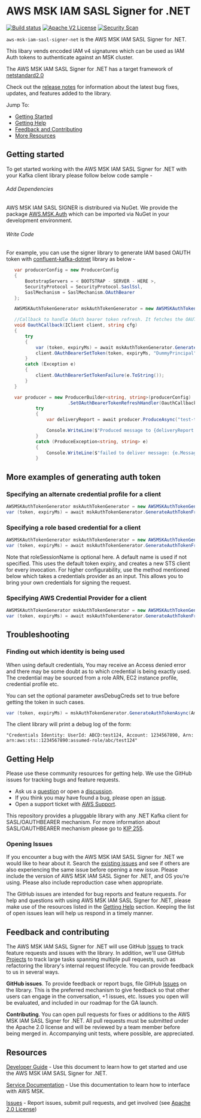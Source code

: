 # AWS MSK IAM SASL Signer for .NET
 
[![Build status](https://github.com/aws/aws-msk-iam-sasl-signer-net/actions/workflows/build.yml/badge.svg)](https://github.com/aws/aws-msk-iam-sasl-signer-net/actions/workflows/build.yml) 
[![Apache V2 License](https://img.shields.io/badge/license-Apache%20V2-blue.svg)](https://github.com/aws/aws-msk-iam-sasl-signer-net/blob/main/LICENSE.txt)
[![Security Scan](https://github.com/aws/aws-msk-iam-sasl-signer-net/actions/workflows/securityscan.yml/badge.svg?branch=main)](https://github.com/aws/aws-msk-iam-sasl-signer-net/actions/workflows/securityscan.yml)

`aws-msk-iam-sasl-signer-net` is the AWS MSK IAM SASL Signer for .NET. 

This libary vends encoded IAM v4 signatures which can be used as IAM Auth tokens to authenticate against an MSK cluster. 
 
The AWS MSK IAM SASL Signer for .NET has a target framework of [netstandard2.0](https://learn.microsoft.com/en-us/dotnet/standard/net-standard?tabs=net-standard-2-0)
 
Check out the [release notes](https://github.com/aws/aws-msk-iam-sasl-signer-net/blob/main/CHANGELOG.md) for information about the latest bug
fixes, updates, and features added to the library.
 
Jump To:
* [Getting Started](#getting-started)
* [Getting Help](#getting-help)
* [Feedback and Contributing](#contributing)
* [More Resources](#resources)
 
 
## <a name="getting-started"></a> Getting started
To get started working with the AWS MSK IAM SASL Signer for .NET with your Kafka client library please follow below code sample -
 
###### Add Dependencies
 
 AWS MSK IAM SASL SIGNER is distribured via NuGet. We provide the package [AWS.MSK.Auth](https://www.nuget.org/packages/AWS.MSK.Auth/) which can be imported via NuGet in your development environment. 
 
###### Write Code
 
For example, you can use the signer library to generate IAM based OAUTH token with [confluent-kafka-dotnet](https://github.com/confluentinc/confluent-kafka-dotnet) library as below -
 
 ```cs
    var producerConfig = new ProducerConfig
    {
        BootstrapServers = < BOOTSTRAP - SERVER - HERE >,
        SecurityProtocol = SecurityProtocol.SaslSsl,
        SaslMechanism = SaslMechanism.OAuthBearer
    };

    AWSMSKAuthTokenGenerator mskAuthTokenGenerator = new AWSMSKAuthTokenGenerator();

    //Callback to handle OAuth bearer token refresh. It fetches the OAUTH Token from the AWSMSKAuthTokenGenerator class. 
    void OauthCallback(IClient client, string cfg)
    {
        try
        {
            var (token, expiryMs) = await mskAuthTokenGenerator.GenerateAuthTokenAsync(Amazon.RegionEndpoint.USEast1);
            client.OAuthBearerSetToken(token, expiryMs, "DummyPrincipal");
        }
        catch (Exception e)
        {
            client.OAuthBearerSetTokenFailure(e.ToString());
        }
    }

    var producer = new ProducerBuilder<string, string>(producerConfig)
                        .SetOAuthBearerTokenRefreshHandler(OauthCallback).Build();
            try
            {
                var deliveryReport = await producer.ProduceAsync("test-topic", new Message<string, string> { Value = "Hello from .NET" });

                Console.WriteLine($"Produced message to {deliveryReport.TopicPartitionOffset}");
            }
            catch (ProduceException<string, string> e)
            {
                Console.WriteLine($"failed to deliver message: {e.Message} [{e.Error.Code}]");
            }
 ```
 
## More examples of generating auth token
 
### Specifying an alternate credential profile for a client
 
```cs
AWSMSKAuthTokenGenerator mskAuthTokenGenerator = new AWSMSKAuthTokenGenerator();
var (token, expiryMs) = await mskAuthTokenGenerator.GenerateAuthTokenFromProfileAsync(Amazon.RegionEndpoint.USEast1, "profileName");
```
 
### Specifying a role based credential for a client
 
```cs
AWSMSKAuthTokenGenerator mskAuthTokenGenerator = new AWSMSKAuthTokenGenerator();
var (token, expiryMs) = await mskAuthTokenGenerator.GenerateAuthTokenFromRoleAsync(Amazon.RegionEndpoint.USEast1, "roleName", "roleSessioName");
```

Note that roleSessionName is optional here. A default name is used if not specified. This uses the default token expiry, and creates a new STS client for every invocation. 
For higher configurability, use the method mentioned below which takes a credentials provider as an input. This allows you to bring your own credentials for signing the request. 
 
### <a name="credential-provider-method"></a> Specifying AWS Credential Provider for a client
 
```cs
AWSMSKAuthTokenGenerator mskAuthTokenGenerator = new AWSMSKAuthTokenGenerator();
var (token, expiryMs) = await mskAuthTokenGenerator.GenerateAuthTokenFromCredentialsProviderAsyc(Amazon.RegionEndpoint.USEast1, () => new BasicAWSCredentials("secretKey", "accessKey"));
```
 
## <a name="troubleshooting"></a> Troubleshooting

### <a name="debug-creds"></a> Finding out which identity is being used

When using default credentials, You may receive an Access denied error and there may be some doubt as to which credential is being exactly used. The credential may be sourced from a role ARN, EC2 instance profile, credential profile etc.

You can set the optional parameter awsDebugCreds set to true before getting the token in such cases. 

```cs
var (token, expiryMs) = mskAuthTokenGenerator.GenerateAuthTokenAsync(Amazon.RegionEndpoint.USEast1, awsDebugCreds:true);

```

The client library will print a debug log of the form:

```
"Credentials Identity: UserId: ABCD:test124, Account: 1234567890, Arn: arn:aws:sts::1234567890:assumed-role/abc/test124"
```
 
## <a name="getting-help"></a> Getting Help
 
Please use these community resources for getting help. We use the GitHub issues
for tracking bugs and feature requests.
 
* Ask us a [question](https://github.com/aws/aws-msk-iam-sasl-signer-net/discussions/new?category=q-a) or open a [discussion](https://github.com/aws/aws-msk-iam-sasl-signer-net/discussions/new?category=general).
* If you think you may have found a bug, please open an [issue](https://github.com/aws/aws-msk-iam-sasl-signer-net/issues/new/choose).
* Open a support ticket with [AWS Support](http://docs.aws.amazon.com/awssupport/latest/user/getting-started.html).
 
This repository provides a pluggable library with any .NET Kafka client for SASL/OAUTHBEARER mechanism. For more information about SASL/OAUTHBEARER mechanism please go to [KIP 255](https://cwiki.apache.org/confluence/pages/viewpage.action?pageId=75968876).
 
### Opening Issues
 
If you encounter a bug with the AWS MSK IAM SASL Signer for .NET we would like to hear about it.
Search the [existing issues][Issues] and see
if others are also experiencing the same issue before opening a new issue. Please
include the version of AWS MSK IAM SASL Signer for .NET, and OS you’re using. Please
also include reproduction case when appropriate.
 
The GitHub issues are intended for bug reports and feature requests. For help
and questions with using AWS MSK IAM SASL Signer for .NET, please make use of the resources listed
in the [Getting Help](#getting-help) section.
Keeping the list of open issues lean will help us respond in a timely manner.
 
## <a name="contributing"></a> Feedback and contributing
 
The AWS MSK IAM SASL Signer for .NET will use GitHub [Issues] to track feature requests and issues with the library. In addition, we'll use GitHub [Projects] to track large tasks spanning multiple pull requests, such as refactoring the library's internal request lifecycle. You can provide feedback to us in several ways.
 
**GitHub issues**. To provide feedback or report bugs, file GitHub [Issues] on the library. This is the preferred mechanism to give feedback so that other users can engage in the conversation, +1 issues, etc. Issues you open will be evaluated, and included in our roadmap for the GA launch.
 
**Contributing**. You can open pull requests for fixes or additions to the AWS MSK IAM SASL Signer for .NET. All pull requests must be submitted under the Apache 2.0 license and will be reviewed by a team member before being merged in. Accompanying unit tests, where possible, are appreciated.
 
## <a name="resources"></a> Resources
 
[Developer Guide](https://aws.github.io/aws-msk-iam-sasl-signer-net/docs/) - Use this document to learn how to get started and
use the AWS MSK IAM SASL Signer for .NET.
 
[Service Documentation](https://docs.aws.amazon.com/msk/latest/developerguide/getting-started.html) - Use this
documentation to learn how to interface with AWS MSK.
 
[Issues] - Report issues, submit pull requests, and get involved
(see [Apache 2.0 License][license])
 
[Issues]: https://github.com/aws/aws-msk-iam-sasl-signer-net/issues
[Projects]: https://github.com/aws/aws-msk-iam-sasl-signer-net/projects
[CHANGELOG]: https://github.com/aws/aws-msk-iam-sasl-signer-net/blob/main/CHANGELOG.md
[license]: http://aws.amazon.com/apache2.0/